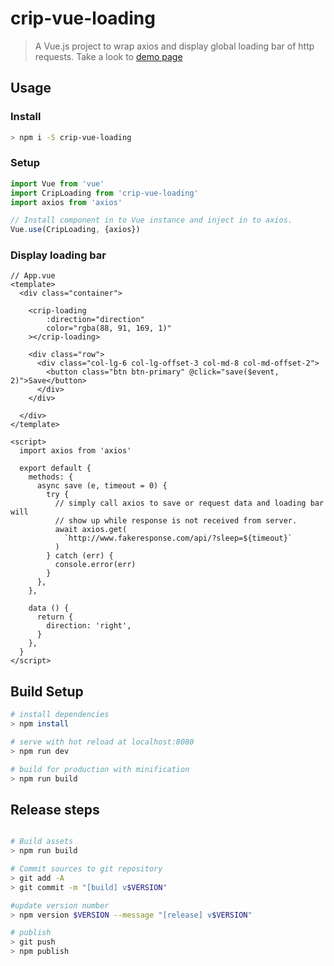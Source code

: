# crip-vue-loading

> A Vue.js project to wrap axios and display global loading bar of http requests.
Take a look to [demo page](http://rawgit.com/tahq69/vue-loading/master/index.html)

## Usage

### Install
```bash
> npm i -S crip-vue-loading
```

### Setup
```javascript
import Vue from 'vue'
import CripLoading from 'crip-vue-loading'
import axios from 'axios'

// Install component in to Vue instance and inject in to axios.
Vue.use(CripLoading, {axios})
```

### Display loading bar
```vue
// App.vue
<template>
  <div class="container">

    <crip-loading
        :direction="direction"
        color="rgba(88, 91, 169, 1)"
    ></crip-loading>

    <div class="row">
      <div class="col-lg-6 col-lg-offset-3 col-md-8 col-md-offset-2">
        <button class="btn btn-primary" @click="save($event, 2)">Save</button>
      </div>
    </div>

  </div>
</template>

<script>
  import axios from 'axios'
  
  export default {
    methods: {
      async save (e, timeout = 0) {
        try {
          // simply call axios to save or request data and loading bar will 
          // show up while response is not received from server. 
          await axios.get(
            `http://www.fakeresponse.com/api/?sleep=${timeout}`
          )
        } catch (err) {
          console.error(err)
        }
      },
    },
    
    data () {
      return {
        direction: 'right',
      }
    },
  }
</script>
```

## Build Setup

```bash
# install dependencies
> npm install

# serve with hot reload at localhost:8080
> npm run dev

# build for production with minification
> npm run build
```

## Release steps

```bash

# Build assets
> npm run build

# Commit sources to git repository
> git add -A
> git commit -m "[build] v$VERSION"

#update version number
> npm version $VERSION --message "[release] v$VERSION"

# publish
> git push
> npm publish
```
